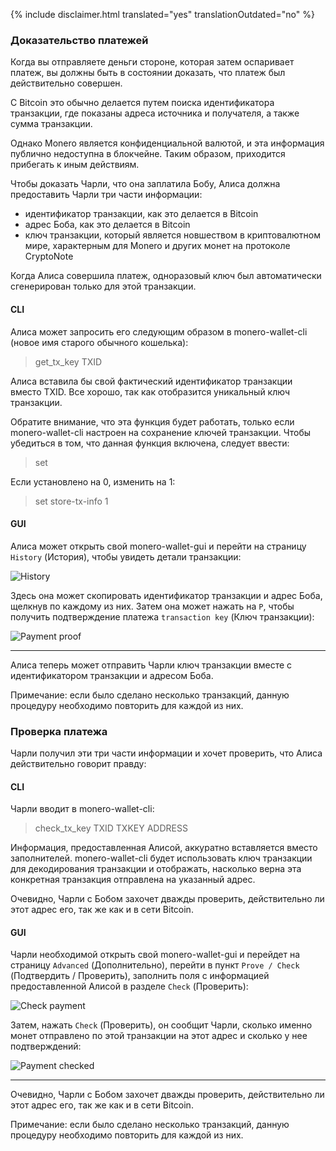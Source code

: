 {% include disclaimer.html translated="yes" translationOutdated="no" %}

### Доказательство платежей

Когда вы отправляете деньги стороне, которая затем оспаривает платеж, вы должны быть в состоянии доказать, что платеж был действительно совершен.

С Bitcoin это обычно делается путем поиска идентификатора транзакции, где показаны адреса источника и получателя, а также сумма транзакции.

Однако Monero является конфиденциальной валютой, и эта информация публично недоступна в блокчейне. Таким образом, приходится прибегать к иным действиям.

Чтобы доказать Чарли, что она заплатила Бобу, Алиса должна предоставить Чарли три части информации:

- идентификатор транзакции, как это делается в Bitcoin
- адрес Боба, как это делается в Bitcoin
- ключ транзакции, который является новшеством в криптовалютном мире, характерным для Monero и других монет на протоколе CryptoNote

Когда Алиса совершила платеж, одноразовый ключ был автоматически сгенерирован только для этой транзакции.

#### CLI

Алиса может запросить его следующим образом в monero-wallet-cli (новое имя старого обычного кошелька):

> get_tx_key TXID

Алиса вставила бы свой фактический идентификатор транзакции вместо TXID. Все хорошо, так как отобразится уникальный ключ транзакции.

Обратите внимание, что эта функция будет работать, только если monero-wallet-cli настроен на сохранение ключей транзакции. Чтобы убедиться в том, что данная функция включена, следует ввести:

> set

Если установлено на 0, изменить на 1:

> set store-tx-info 1

#### GUI

Алиса может открыть свой monero-wallet-gui и перейти на страницу `History` (История), чтобы увидеть детали транзакции:

![History](/img/resources/user-guides/en/prove-payment/history.png)

Здесь она может скопировать идентификатор транзакции и адрес Боба, щелкнув по каждому из них. Затем она может нажать на `P`, чтобы получить подтверждение платежа `transaction key` (Ключ транзакции):

![Payment proof](/img/resources/user-guides/en/prove-payment/payment-proof.png)


---

Алиса теперь может отправить Чарли ключ транзакции вместе с идентификатором транзакции и адресом Боба.

Примечание: если было сделано несколько транзакций, данную процедуру необходимо повторить для каждой из них.

### Проверка платежа

Чарли получил эти три части информации и хочет проверить, что Алиса действительно говорит правду:

#### CLI

Чарли вводит в monero-wallet-cli:

> check_tx_key TXID TXKEY ADDRESS

Информация, предоставленная Алисой, аккуратно вставляется вместо заполнителей. monero-wallet-cli будет использовать ключ транзакции для декодирования транзакции и отображать, насколько верна эта конкретная транзакция отправлена на указанный адрес.

Очевидно, Чарли с Бобом захочет дважды проверить, действительно ли этот адрес его, так же как и в сети Bitcoin.

#### GUI

Чарли необходимой открыть свой monero-wallet-gui и перейдет на страницу `Advanced` (Дополнительно), перейти в пункт `Prove / Check` (Подтвердить / Проверить), заполнить поля с информацией предоставленной Алисой в разделе `Check` (Проверить):

![Check payment](/img/resources/user-guides/en/prove-payment/check-payment.png)

Затем, нажать `Check` (Проверить), он сообщит Чарли, сколько именно монет отправлено по этой транзакции на этот адрес и сколько у нее подтверждений:

![Payment checked](/img/resources/user-guides/en/prove-payment/payment-checked.png)


---

Очевидно, Чарли с Бобом захочет дважды проверить, действительно ли этот адрес его, так же как и в сети Bitcoin.

Примечание: если было сделано несколько транзакций, данную процедуру необходимо повторить для каждой из них.
